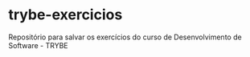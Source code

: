 # trybe-exercicios
Repositório para salvar os exercícios do curso de Desenvolvimento de Software - TRYBE
